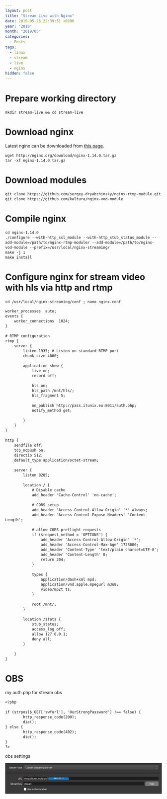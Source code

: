 ```yaml
---
layout: post
title: "Stream Live with Nginx"
date: 2019-05-26 22:39:51 +0200
year: "2019"
month: "2019/05"
categories:
  - Posts
tags:
  - linux
  - stream
  - live
  - nginx
hidden: false
---
```


# Prepare working directory

```
mkdir stream-live && cd stream-live
```

# Download nginx

Latest nginx can be downloaded from [this page](http://nginx.org/en/download.html).

```
wget http://nginx.org/download/nginx-1.14.0.tar.gz
tar -xf nginx-1.14.0.tar.gz
```

# Download modules

```
git clone https://github.com/sergey-dryabzhinsky/nginx-rtmp-module.git
git clone https://github.com/kaltura/nginx-vod-module
```

# Compile nginx

```
cd nginx-1.14.0
./configure --with-http_ssl_module --with-http_stub_status_module --add-module=/path/to/nginx-rtmp-module/ --add-module=/path/to/nginx-vod-module --prefix=/usr/local/nginx-streaming/
make -j 1
make install
```

# Configure nginx for stream video with hls via http and rtmp

`cd /usr/local/nginx-streaming/conf ; nano nginx.conf`

```
worker_processes  auto;
events {
    worker_connections  1024;
}

# RTMP configuration
rtmp {
    server {
        listen 1935; # Listen on standard RTMP port
        chunk_size 4000;

        application show {
            live on;
            record off;

            hls on;
            hls_path /mnt/hls/;
            hls_fragment 5;

            on_publish http://pass.itunix.eu:8011/auth.php;
            notify_method get;

        }
    }
}

http {
    sendfile off;
    tcp_nopush on;
    directio 512;
    default_type application/octet-stream;

    server {
        listen 8285;

        location / {
            # Disable cache
            add_header 'Cache-Control' 'no-cache';

            # CORS setup
            add_header 'Access-Control-Allow-Origin' '*' always;
            add_header 'Access-Control-Expose-Headers' 'Content-Length';

            # allow CORS preflight requests
            if ($request_method = 'OPTIONS') {
                add_header 'Access-Control-Allow-Origin' '*';
                add_header 'Access-Control-Max-Age' 1728000;
                add_header 'Content-Type' 'text/plain charset=UTF-8';
                add_header 'Content-Length' 0;
                return 204;
            }

            types {
                application/dash+xml mpd;
                application/vnd.apple.mpegurl m3u8;
                video/mp2t ts;
            }

            root /mnt/;
        }

        location /stats {
            stub_status;
            access_log off;
            allow 127.0.0.1;
            deny all;
        }

    }
}
```

# OBS

my auth.php for stream obs

```
<?php

if (strpos($_GET['swfurl'], 'OurStrongPassword') !== false) {
        http_response_code(200);
        die();
} else {
        http_response_code(402);
        die();
}
?>

```

obs settings

![obs settings](/images/techlog/obs_settings.png "My OBS settings")
